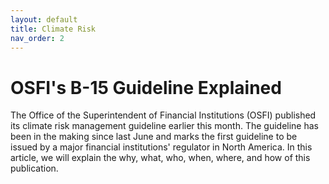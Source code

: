 ```yaml
---
layout: default
title: Climate Risk
nav_order: 2
---
```


# OSFI's B-15 Guideline Explained

The Office of the Superintendent of Financial Institutions (OSFI) published its climate risk management guideline earlier this month. The guideline has been in the making since last June and marks the first guideline to be issued by a major financial institutions' regulator in North America. In this article, we will explain the why, what, who, when, where, and how of this publication.
